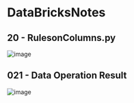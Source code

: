 # DataBricksNotes

## 20 - RulesonColumns.py
![image](https://user-images.githubusercontent.com/44162521/206760590-36f5187e-5e2d-4f3d-bec4-1a625fcc254a.png)

## 021 - Data Operation Result
![image](https://user-images.githubusercontent.com/44162521/206759780-34c75079-6b04-4809-bb3c-e5f44ab88a28.png)


